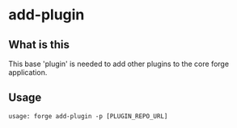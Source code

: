# add-plugin
## What is this
This base 'plugin' is needed to add other plugins to the core forge application. 
## Usage
`usage: forge add-plugin -p [PLUGIN_REPO_URL] `